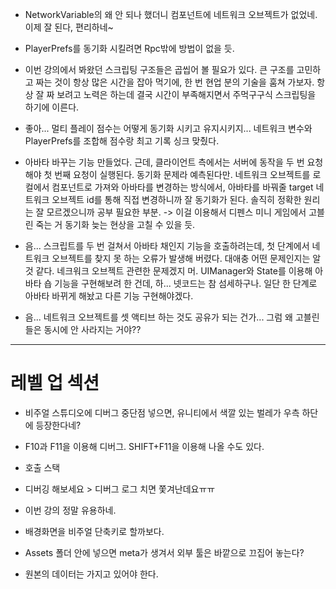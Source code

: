 - NetworkVariable의 왜 안 되나 했더니 컴포넌트에 네트워크 오브젝트가 없었네. 이제 잘 된다, 편리하네~

- PlayerPrefs를 동기화 시킬려면 Rpc밖에 방법이 없을 듯.

- 이번 강의에서 봐왔던 스크립팅 구조들은 곱씹어 볼 필요가 있다. 큰 구조를 고민하고 짜는 것이 항상 많은 시간을 잡아 먹기에, 한 번 현업 분의 기술을 훔쳐 가보자. 항상 잘 짜 보려고 노력은 하는데 결국 시간이 부족해지면서 주먹구구식 스크립팅을 하기에 이른다.

- 좋아... 멀티 플레이 점수는 어떻게 동기화 시키고 유지시키지... 네트워크 변수와 PlayerPrefs를 조합해 점수랑 최고 기록 싱크 맞췄다.

- 아바타 바꾸는 기능 만들었다. 근데, 클라이언트 측에서는 서버에 동작을 두 번 요청해야 첫 번째 요청이 실행된다. 동기화 문제라 예측된다만.  네트워크 오브젝트를 로컬에서 컴포넌트로 가져와 아바타를 변경하는 방식에서, 아바타를 바꿔줄 target 네트워크 오브젝트 id를 통해 직접 변경하니까 잘 동기화가 된다. 솔직히 정확한 원리는 잘 모르겠으니까 공부 필요한 부분. -> 이걸 이용해서 디펜스 미니 게임에서 고블린 죽는 거 동기화 늦는 현상을 고칠 수 있을 듯.

- 음... 스크립트를 두 번 걸쳐서 아바타 채인지 기능을 호출하려는데, 첫 단계에서 네트워크 오브젝트를 찾지 못 하는 오류가 발생해 버렸다. 대애충 어떤 문제인지는 알 것 같다. 네크워크 오브젝트 관련한 문제겠지 머. UIManager와 State를 이용해 아바타  숍 기능을 구현해보려 한 건데, 하... 넷코드는 참 섬세하구나. 일단 한 단계로 아바타 바뀌게 해놨고 다른 기능 구현해야겠다.

- 음... 네트워크 오브젝트를 셋 액티브 하는 것도 공유가 되는 건가... 그럼 왜 고블린들은 동시에 안 사라지는 거야??

---
# 레벨 업 섹션

- 비주얼 스튜디오에 디버그 중단점 넣으면, 유니티에서 색깔 있는 벌레가 우측 하단에 등장한다네?

- F10과 F11을 이용해 디버그. SHIFT+F11을 이용해 나올 수도 있다.

- 호출 스택

- 디버깅 해보세요 > 디버그 로그 치면 쫓겨난데요ㅠㅠ 

- 이번 강의 정말 유용하네.

- 배경화면을 비주얼 단축키로 할까보다.

- Assets 폴더 안에 넣으면 meta가 생겨서 외부 툴은 바깥으로 끄집어 놓는다?

- 원본의 데이터는 가지고 있어야 한다.